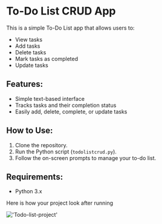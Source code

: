 # To-Do List CRUD App

This is a simple To-Do List app that allows users to:
- View tasks
- Add tasks
- Delete tasks
- Mark tasks as completed
- Update tasks

## Features:
- Simple text-based interface
- Tracks tasks and their completion status
- Easily add, delete, complete, or update tasks

## How to Use:
1. Clone the repository.
2. Run the Python script (`todolistcrud.py`).
3. Follow the on-screen prompts to manage your to-do list.

## Requirements:
- Python 3.x

Here is how your project look after running 

!['Todo-list-project']("Runninginterface.png")
